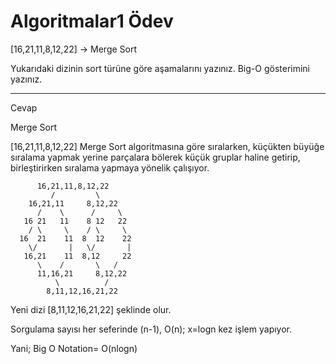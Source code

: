 # Algoritmalar1 Ödev


[16,21,11,8,12,22] -> Merge Sort

Yukarıdaki dizinin sort türüne göre aşamalarını yazınız.
Big-O gösterimini yazınız.


----------------------------------------------------------------------------------------------------

Cevap

Merge Sort

[16,21,11,8,12,22] Merge Sort algoritmasına göre sıralarken, küçükten büyüğe sıralama yapmak yerine parçalara bölerek küçük gruplar haline getirip, birleştirirken sıralama yapmaya yönelik çalışıyor.

          16,21,11,8,12,22
             /         \
        16,21,11     8,12,22
          /    \      /     \
       16 21   11    8 12   22
        / \     \    / \     \
      16  21    11  8  12    22
        \/       |   \/       |
       16,21    11  8,12     22
          \    /       \   /
          11,16,21     8,12,22
              \          /
            8,11,12,16,21,22
Yeni dizi [8,11,12,16,21,22] şeklinde olur.

Sorgulama sayısı her seferinde (n-1), O(n); x=logn kez işlem yapıyor.

Yani; Big O Notation= O(nlogn)
